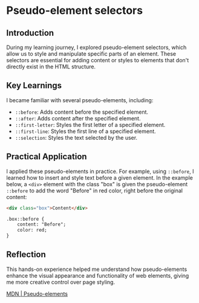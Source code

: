 # Pseudo-element selectors

## Introduction
During my learning journey, I explored pseudo-element selectors, which allow us to style and manipulate specific parts of an element. These selectors are essential for adding content or styles to elements that don't directly exist in the HTML structure.

## Key Learnings
I became familiar with several pseudo-elements, including:

- `::before`: Adds content before the specified element.
- `::after`: Adds content after the specified element.
- `::first-letter`: Styles the first letter of a specified element.
- `::first-line`: Styles the first line of a specified element.
- `::selection`: Styles the text selected by the user.

## Practical Application
I applied these pseudo-elements in practice. For example, using `::before`, I learned how to insert and style text before a given element. In the example below, a `<div>` element with the class "box" is given the pseudo-element `::before` to add the word "Before" in red color, right before the original content:

```html
<div class="box">Content</div>

.box::before {
    content: "Before";
    color: red;
}
```

## Reflection
This hands-on experience helped me understand how pseudo-elements enhance the visual appearance and functionality of web elements, giving me more creative control over page styling.

[MDN | Pseudo-elements](https://developer.mozilla.org/en-US/docs/Web/CSS/Pseudo-elements)